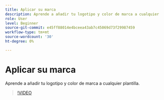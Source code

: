 ```yaml
---
title: Aplicar su marca
description: Aprende a añadir tu logotipo y color de marca a cualquier plantilla
role: User
level: Beginner
source-git-commit: e45ff88014e4bceea43ab7c45069d73f29987459
workflow-type: tm+mt
source-wordcount: '30'
ht-degree: 0%

---
```


# Aplicar su marca

Aprende a añadir tu logotipo y color de marca a cualquier plantilla.

>[!VIDEO](https://video.tv.adobe.com/v/3420218?quality=12&learn=on&hidetitle=true)
